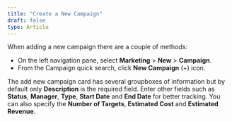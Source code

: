 ```yaml
---
title: "Create a New Campaign"
draft: false
type: Article
---
```




When adding a new campaign there are a couple of methods:

* On the left navigation pane, select **Marketing** > **New** > **Campaign**.
* From the Campaign quick search, click **New Campaign** (+) icon.

The add new campaign card has several groupboxes of information but by default only **Description** is the required field. Enter other fields such as **Status**, **Manager**, **Type**, **Start Date**  and **End Date** for better tracking. You can also specify the **Number of Targets**, **Estimated Cost** and **Estimated Revenue**. 
